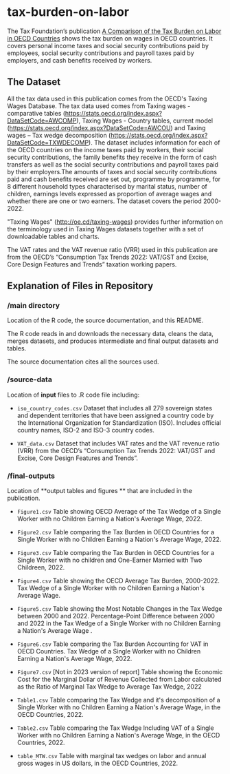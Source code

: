 # tax-burden-on-labor
The Tax Foundation’s publication [A Comparison of the Tax Burden on Labor in OECD Countries](https://taxfoundation.org/publications/comparison-tax-burden-labor-oecd/) shows the tax burden on wages in  OECD countries. It covers personal income taxes and social security contributions paid by employees, social security contributions and payroll taxes paid by employers, and cash benefits received by workers.

## The Dataset

All the tax data used in this publication comes from the OECD's Taxing Wages Database.
The tax data used comes from Taxing wages - comparative tables (https://stats.oecd.org/index.aspx?DataSetCode=AWCOMP), Taxing Wages - Country tables, current model (https://stats.oecd.org/index.aspx?DataSetCode=AWCOU) and Taxing wages – Tax wedge decomposition (https://stats.oecd.org/index.aspx?DataSetCode=TXWDECOMP). The dataset includes information for each of the OECD countries on the income taxes paid by workers, their social security contributions, the family benefits they receive in the form of cash transfers as well as the social security contributions and payroll taxes paid by their employers.The amounts of taxes and social security contributions paid and cash benefits received are set out, programme by programme, for 8 different household types characterised by marital status, number of children, earnings levels expressed as proportion of average wages and whether there are one or two earners. The dataset covers the period 2000-2022.

"Taxing Wages" (http://oe.cd/taxing-wages) provides further information on the terminology used in Taxing Wages datasets together with a set of downloadable tables and charts.

The VAT rates and the VAT revenue ratio (VRR) used in this publication are from the OECD’s “Consumption Tax Trends 2022: VAT/GST and Excise, Core Design Features and Trends” taxation working papers.

## Explanation of Files in Repository

### /main directory

Location of the R code, the source documentation, and this README.

The R code reads in and downloads the necessary data, cleans the data, merges datasets, and produces intermediate and final output datasets and tables.

The source documentation cites all the sources used.

### /source-data

Location of **input** files to .R code file including:

- `iso_country_codes.csv` Dataset that includes all 279 sovereign states and dependent territories that have been assigned a country code by the International Organization for Standardization (ISO). Includes official country names, ISO-2 and ISO-3 country codes.

- `VAT_data.csv` Dataset that includes VAT rates and the VAT revenue ratio (VRR) from the OECD’s “Consumption Tax Trends 2022: VAT/GST and Excise, Core Design Features and Trends”.

### /final-outputs
Location of **output tables and figures ** that are included in the publication.

- `Figure1.csv` Table showing OECD  Average of the Tax Wedge of a Single Worker with no Children Earning a Nation's Average Wage, 2022.

- `Figure2.csv` Table comparing the Tax Burden in OECD Countries for a Single Worker with no Children Earning a Nation's Average Wage, 2022.

- `Figure3.csv` Table comparing the Tax Burden in OECD Countries for a Single Worker with no children and One-Earner Married with Two Childreen, 2022.

- `Figure4.csv` Table showing the OECD Average Tax Burden, 2000-2022. Tax Wedge of a Single Worker with no Children Earning a Nation's Average Wage.

- `Figure5.csv` Table showing the Most Notable Changes in the Tax Wedge between 2000 and 2022. Percentage-Point Difference between 2000 and 2022 in the Tax Wedge of a Single Worker with no Children Earning a Nation's Average Wage .

- `Figure6.csv` Table comparing the Tax Burden Accounting for VAT in OECD Countries. Tax Wedge of a Single Worker with no Children Earning a Nation's Average Wage, 2022.

- `Figure7.csv` [Not in 2023 version of report] Table showing the Economic Cost for the Marginal Dollar of Revenue Collected from Labor calculated as the Ratio of Marginal Tax Wedge to Average Tax Wedge, 2022

- `Table1.csv` Table comparing the Tax Wedge and it's decomposition of a Single Worker with no Children Earning a Nation's Average Wage, in the OECD Countries, 2022.

- `Table2.csv` Table comparing the Tax Wedge Including VAT of a Single Worker with no Children Earning a Nation's Average Wage, in the OECD Countries, 2022.

- `table_MTW.csv` Table with marginal tax wedges on labor and annual gross wages in US dollars, in the OECD Countries, 2022.
